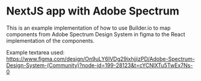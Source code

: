 # NextJS app with Adobe Spectrum

This is an example implementation of how to use Builder.io to map components from Adobe Spectrum Design System in figma to the React implementation of the components.

Example textarea used: https://www.figma.com/design/On9uLY6IVDg29ixhjjizPD/Adobe-Spectrum-Design-System-(Community)?node-id=199-28123&t=cYCNlXTu5TwEx7Ns-0
